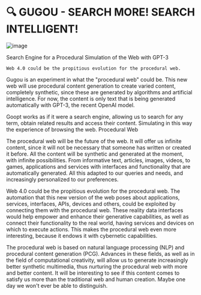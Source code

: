 # 🔍 GUGOU - SEARCH MORE! SEARCH INTELLIGENT!
![image](https://user-images.githubusercontent.com/86272521/163865927-ad970e62-abd3-4e50-a8b1-fe168d517d98.png)

Search Engine for a Procedural Simulation of the Web with GPT-3

    Web 4.0 could be the propitious evolution for the procedural web.

Gugou is an experiment in what the "procedural web" could be. This new web will use procedural content generation to create varied content, completely synthetic, since these are generated by algorithms and artificial intelligence. For now, the content is only text that is being generated automatically with GPT-3, the recent OpenAI model.

Goopt works as if it were a search engine, allowing us to search for any term, obtain related results and access their content. Simulating in this way the experience of browsing the web.
Procedural Web

The procedural web will be the future of the web. It will offer us infinite content, since it will not be necessary that someone has written or created it before. All the content will be synthetic and generated at the moment, with infinite possibilities. From informative text, articles, images, videos, to games, applications and services with interfaces and functionality that are automatically generated. All this adapted to our queries and needs, and increasingly personalized to our preferences.

Web 4.0 could be the propitious evolution for the procedural web. The automation that this new version of the web poses about applications, services, interfaces, APIs, devices and others, could be exploited by connecting them with the procedural web. These reality data interfaces would help empower and enhance their generative capabilities, as well as connect their functionality to the real world, having services and devices on which to execute actions. This makes the procedural web even more interesting, because it endows it with cybernetic capabilities.

The procedural web is based on natural language processing (NLP) and procedural content generation (PCG). Advances in these fields, as well as in the field of computational creativity, will allow us to generate increasingly better synthetic multimedia, thus nurturing the procedural web with more and better content. It will be interesting to see if this content comes to satisfy us more than the traditional web and human creation. Maybe one day we won't ever be able to distinguish.

